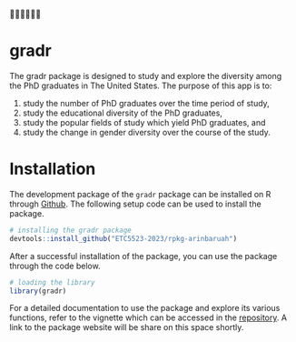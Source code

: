 
🧑‍🎓🇺🇸👩‍🎓 

# gradr


The gradr package is designed to study and explore the diversity among the PhD graduates in The United States. The purpose of this app is to:

1. study the number of PhD graduates over the time period of study,
2. study the educational diversity of the PhD graduates,
2. study the popular fields of study which yield PhD graduates, and 
3. study the change in gender diversity over the course of the study. 


# Installation

The development package of the `gradr` package can be installed on R through [Github](https://github.com/ETC5523-2023/rpkg-arinbaruah/tree/master). The following setup code can be used to install the package.

``` r
# installing the gradr package
devtools::install_github("ETC5523-2023/rpkg-arinbaruah")
```

After a successful installation of the package, you can use the package through the code below.

``` r
# loading the library
library(gradr)
```

For a detailed documentation to use the package and explore its various functions, refer to the vignette which can be accessed in the [repository](https://github.com/ETC5523-2023/rpkg-arinbaruah/tree/master/vignettes). A link to the package website will be share on this space shortly.  
